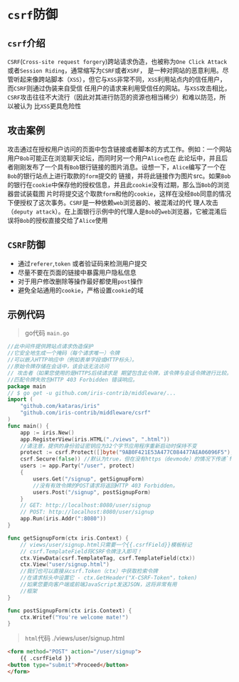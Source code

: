 # `csrf`防御

##  `csrf`介绍

`CSRF`(`Cross-site request forgery`)跨站请求伪造，也被称为`One Click Attack`或者`Session Riding`，通常缩写为`CSRF`或者`XSRF`，
是一种对网站的恶意利用。尽管听起来像跨站脚本（`XSS`），但它与`XSS`非常不同，`XSS`利用站点内的信任用户，而`CSRF`则通过伪装来自受信
任用户的请求来利用受信任的网站。与`XSS`攻击相比，`CSRF`攻击往往不大流行（因此对其进行防范的资源也相当稀少）和难以防范，所以被认为
比`XSS`更具危险性

## 攻击案例

攻击通过在授权用户访问的页面中包含链接或者脚本的方式工作。例如：一个网站用户`Bob`可能正在浏览聊天论坛，而同时另一个用户`Alice`也在
此论坛中，并且后者刚刚发布了一个具有`Bob`银行链接的图片消息。设想一下，`Alice`编写了一个在`Bob`的银行站点上进行取款的`form`提交的
链接，并将此链接作为图片src。如果`Bob`的银行在`cookie`中保存他的授权信息，并且此`cookie`没有过期，那么当`Bob`的浏览器尝试装载图
片时将提交这个取款`form`和他的`cookie`，这样在没经`Bob`同意的情况下便授权了这次事务。`CSRF`是一种依赖`web`浏览器的、被混淆过的代
理人攻击（`deputy attack`）。在上面银行示例中的代理人是`Bob`的`web`浏览器，它被混淆后误将`Bob`的授权直接交给了`Alice`使用

## `CSRF`防御

- 通过`referer`,`token` 或者验证码来检测用户提交
- 尽量不要在页面的链接中暴露用户隐私信息
- 对于用户修改删除等操作最好都使用`post`操作
- 避免全站通用的`cookie`，严格设置`cookie`的域

## 示例代码

> go代码 `main.go`
```go
//此中间件提供跨站点请求伪造保护
//它安全地生成一个掩码（每个请求唯一）令牌
//可以嵌入HTTP响应中（例如表单字段或HTTP标头）。
//原始令牌存储在会话中，该会话无法访问
// 攻击者（如果您使用的是HTTPS后续请求是 期望包含此令牌，该令牌与会话令牌进行比较。
//匹配令牌失败包HTTP 403 Forbidden 错误响应。
package main
// $ go get -u github.com/iris-contrib/middleware/...
import (
	"github.com/kataras/iris"
	"github.com/iris-contrib/middleware/csrf"
)
func main() {
	app := iris.New()
	app.RegisterView(iris.HTML("./views", ".html"))
	//请注意，提供的身份验证密钥应为32个字节应用程序重新启动时保持不变
	protect := csrf.Protect([]byte("9AB0F421E53A477C084477AEA06096F5"),
	csrf.Secure(false)) //默认为true，但在没有https（devmode）的情况下传递`false`。
	users := app.Party("/user", protect)
	{
		users.Get("/signup", getSignupForm)
		//没有有效令牌的POST请求将返回HTTP 403 Forbidden。
		users.Post("/signup", postSignupForm)
	}
	// GET: http://localhost:8080/user/signup
	// POST: http://localhost:8080/user/signup
	app.Run(iris.Addr(":8080"))
}

func getSignupForm(ctx iris.Context) {
	// views/user/signup.html只需要一个{{.csrfField}}模板标记
	// csrf.TemplateField将CSRF令牌注入即可！
	ctx.ViewData(csrf.TemplateTag, csrf.TemplateField(ctx))
	ctx.View("user/signup.html")
	//我们也可以直接从csrf.Token（ctx）中获取检索令牌
	//在请求标头中设置它 - ctx.GetHeader("X-CSRF-Token"，token)
	//如果您要向客户端或前端JavaScript发送JSON，这将非常有用
	//框架
}

func postSignupForm(ctx iris.Context) {
	ctx.Writef("You're welcome mate!")
}
```
> `html`代码 ./views/user/signup.html

```html
<form method="POST" action="/user/signup">
    {{ .csrfField }}
<button type="submit">Proceed</button>
</form>
```
